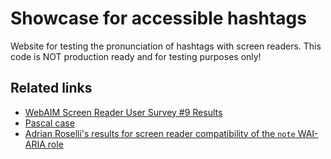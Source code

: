 # Showcase for accessible hashtags

Website for testing the pronunciation of hashtags with screen readers. This code is NOT production ready and for testing purposes only!

## Related links

- [WebAIM Screen Reader User Survey #9 Results](https://webaim.org/projects/screenreadersurvey9/)
- [Pascal case](https://www.freecodecamp.org/news/snake-case-vs-camel-case-vs-pascal-case-vs-kebab-case-whats-the-difference/#pascal-case)
- [Adrian Roselli's results for screen reader compatibility of the `note` WAI-ARIA role](https://github.com/whatwg/html/issues/10100)
